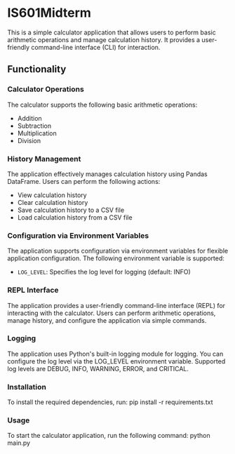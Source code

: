# IS601Midterm

This is a simple calculator application that allows users to perform basic arithmetic operations and manage calculation history. It provides a user-friendly command-line interface (CLI) for interaction.

## Functionality

### Calculator Operations
The calculator supports the following basic arithmetic operations:
- Addition
- Subtraction
- Multiplication
- Division

### History Management
The application effectively manages calculation history using Pandas DataFrame. Users can perform the following actions:
- View calculation history
- Clear calculation history
- Save calculation history to a CSV file
- Load calculation history from a CSV file

### Configuration via Environment Variables
The application supports configuration via environment variables for flexible application configuration. The following environment variable is supported:
- `LOG_LEVEL`: Specifies the log level for logging (default: INFO)

### REPL Interface
The application provides a user-friendly command-line interface (REPL) for interacting with the calculator. Users can perform arithmetic operations, manage history, and configure the application via simple commands.

### Logging
The application uses Python's built-in logging module for logging. You can configure the log level via the LOG_LEVEL environment variable. Supported log levels are DEBUG, INFO, WARNING, ERROR, and CRITICAL.

### Installation
To install the required dependencies, run: pip install -r requirements.txt

### Usage
To start the calculator application, run the following command: python main.py
